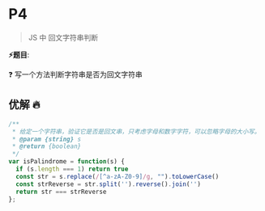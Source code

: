 # P4

> JS 中 回文字符串判断

**⚡题目**:

❓ 写一个方法判断字符串是否为回文字符串

## 优解 🔥

```js
/**
 * 给定一个字符串，验证它是否是回文串，只考虑字母和数字字符，可以忽略字母的大小写。
 * @param {string} s
 * @return {boolean}
 */
var isPalindrome = function(s) {
  if (s.length === 1) return true
  const str = s.replace(/[^a-zA-Z0-9]/g, "").toLowerCase()
  const strReverse = str.split('').reverse().join('')
  return str === strReverse
};
```
